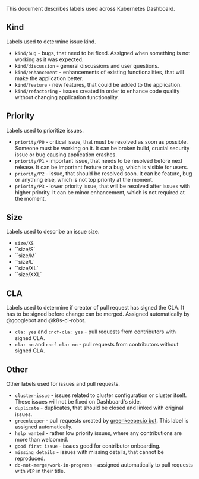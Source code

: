 This document describes labels used across Kubernetes Dashboard. 

## Kind
Labels used to determine issue kind.

- `kind/bug` - bugs, that need to be fixed. Assigned when something is not working as it was expected.
- `kind/discussion` - general discussions and user questions.
- `kind/enhancement` - enhancements of existing functionalities, that will make the application better.
- `kind/feature` - new features, that could be added to the application.
- `kind/refactoring` - issues created in order to enhance code quality without changing application functionality.

## Priority
Labels used to prioritize issues.

- `priority/P0` - critical issue, that must be resolved as soon as possible. Someone must be working on it. It can be broken build, crucial security issue or bug causing application crashes.
- `priority/P1` - important issue, that needs to be resolved before next release. It can be important feature or a bug, which is visible for users.
- `priority/P2` - issue, that should be resolved soon. It can be feature, bug or anything else, which is not top priority at the moment.
- `priority/P3` - lower priority issue, that will be resolved after issues with higher priority. It can be minor enhancement, which is not required at the moment.

## Size
Labels used to describe an issue size.

- `size/XS`
- ``size/S`
- ``size/M`
- ``size/L`
- ``size/XL`
- ``size/XXL`

## CLA
Labels used to determine if creator of pull request has signed the CLA. It has to be signed before change can be merged. Assigned automatically by @googlebot and @k8s-ci-robot.

- `cla: yes` and `cncf-cla: yes` - pull requests from contributors with signed CLA.
- `cla: no` and `cncf-cla: no` - pull requests from contributors without signed CLA.

## Other
Other labels used for issues and pull requests.

- `cluster-issue` - issues related to cluster configuration or cluster itself. These issues will not be fixed on Dashboard's side.
- `duplicate` - duplicates, that should be closed and linked with original issues.
- `greenkeeper` - pull requests created by [greenkeeper.io bot](https://github.com/greenkeeperio-bot). This label is assigned automatically.
- `help wanted` - rather low priority issues, where any contributions are more than welcomed.
- `good first issue` - issues good for contributor onboarding.
- `missing details` - issues with missing details, that cannot be reproduced.
- `do-not-merge/work-in-progress` - assigned automatically to pull requests with `WIP` in their title.